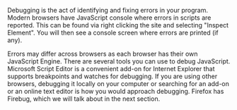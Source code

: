 Debugging is the act of identifying and fixing errors in your program. Modern browsers have JavaScript console where errors in scripts are reported. This can be found via right clicking the site and selecting "Inspect Element". You will then see a console screen where errors are printed (if any).

Errors may differ across browsers as each browser has their own JavaScript Engine. There are several tools you can use to debug JavaScript. Microsoft Script Editor is a convenient add-on for Internet Explorer that supports breakpoints and watches for debugging. If you are using other browsers, debugging it locally on your computer or searching for an add-on or an online text editor is how you would approach debugging. Firefox has Firebug, which we will talk about in the next section.
